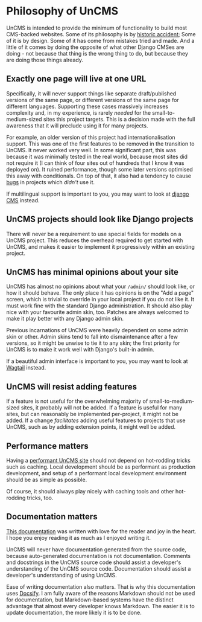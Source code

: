 # Philosophy of UnCMS

UnCMS is intended to provide the minimum of functionality to build most CMS-backed websites.
Some of its philosophy is by [historic accident](history.md);
Some of it is by design.
Some of it has come from mistakes tried and made.
And a little of it comes by doing the opposite of what other Django CMSes are doing -
not because that thing is the wrong thing to do, but because they are doing those things already.

## Exactly one page will live at one URL

Specifically, it will never support things like
separate draft/published versions of the same page,
or different versions of the same page for different languages.
Supporting these cases massively increases complexity
and, in my experience, is rarely _needed_ for the small-to-medium-sized sites this project targets.
This is a decision made with the full awareness that it will preclude using it for many projects.

For example, an older version of this project had internationalisation support.
This was one of the first features to be removed in the transition to UnCMS.
It never worked very well.
In some significant part, this was because it was minimally tested in the real world,
because most sites did not require it (I can think of four sites out of hundreds that I know it was deployed on).
It ruined performance, though some later versions optimised this away with conditionals.
On top of that, it also had a tendency to cause [bugs](https://github.com/onespacemedia/cms/issues/180) in projects which _didn't_ use it.

If multilingual support is important to you, you may want to look at [django CMS](https://www.django-cms.org/en/) instead.

## UnCMS projects should look like Django projects

There will never be a requirement to use special fields for models on a UnCMS project.
This reduces the overhead required to get started with UnCMS,
and makes it easier to implement it progressively within an existing project.

## UnCMS has minimal opinions about your site

UnCMS has almost no opinions about what your `/admin/` should look like, or how it should behave.
The only place it has opinions is on the "Add a page" screen, which is trivial to override in your local project if you do not like it.
It must work fine with the standard Django administration.
It should also play nice with your favourite admin skin, too.
Patches are always welcomed to make it play better with any Django admin skin.

Previous incarnations of UnCMS were heavily dependent on some admin skin or other.
Admin skins tend to fall into dismaintenance after a few versions, so it might be unwise to tie it to any skin;
the first priority for UnCMS is to make it work well with Django's built-in admin.

If a beautiful admin interface is important to you,
you may want to look at [Wagtail](https://wagtail.org/) instead.

## UnCMS will resist adding features

If a feature is not useful for the overwhelming majority of small-to-medium-sized sites, it probably will not be added.
If a feature is useful for many sites, but can reasonably be implemented per-project, it might not be added.
If a change _facilitates_ adding useful features to projects that use UnCMS,
such as by adding extension points,
it might well be added.

## Performance matters

Having a [performant UnCMS site](performance.md) should not depend on hot-rodding tricks such as caching.
Local development should be as performant as production development,
and setup of a performant local development environment should be as simple as possible.

Of course, it should always play nicely with caching tools and other hot-rodding tricks, too.

## Documentation matters

[This documentation](DOCUMENTATION-README.md) was written with love for the reader and joy in the heart.
I hope you enjoy reading it as much as I enjoyed writing it.

UnCMS will never have documentation generated from the source code,
because auto-generated documentation is not documentation.
Comments and docstrings in the UnCMS source code should assist a developer's understanding of the UnCMS source code.
Documentation should assist a developer's understanding of using UnCMS.

Ease of writing documentation also matters.
That is why this documentation uses [Docsify](https://docsify.js.org/).
I am fully aware of the reasons Markdown should not be used for documentation,
but Markdown-based systems have the distinct advantage that almost every developer knows Markdown.
The easier it is to update documentation, the more likely it is to be done.
